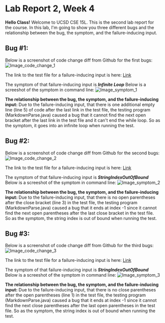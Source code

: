 # Lab Report 2, Week 4
**Hello Class!** Welcome to UCSD CSE 15L. This is the second lab report for the course. In this lab, I'm going to show you three different bugs and the relationship between the bug, the symptom, and the failure-inducing input.

## Bug #1:
Below is a screenshot of code change diff from Github for the first bugs:
![Image_code_change_1](add_later)

The link to the test file for a failure-inducing input is here: [Link](https://github.com/jeffyuan2022/markdown-parser/blob/main/test-file.md)

The symptom of that failure-inducing input is ***Infinite Loop*** 
Below is a screeshot of the symptom in command line:
![Image_symptom_1](add_later)

**The relationship between the bug, the symptom, and the failure-inducing input:** 
Due to the failure-inducing input, that there is one additional empty line (line 5) of code after the last link in the test file, the testing program (MarkdownParse.java) caused a bug that it cannot find the next open bracket after the last link in the test file and it can't end the while loop. So as the symptom, it goes into an infinite loop when running the test.

## Bug #2:
Below is a screenshot of code change diff from Github for the second bugs:
![Image_code_change_2](add_later)

The link to the test file for a failure-inducing input is here: [Link](https://github.com/jeffyuan2022/markdown-parser/blob/main/test-file3.md)

The symptom of that failure-inducing input is ***StringIndexOutOfBound*** 
Below is a screeshot of the symptom in command line:
![Image_symptom_2](add_later)

**The relationship between the bug, the symptom, and the failure-inducing input:** 
Due to the failure-inducing input, that there is no open parentheses after the close bracket (line 3) in the test file, the testing program (MarkdownParse.java) caused a bug that it ends at index -1 since it cannot find the next open parentheses after the last close bracket in the test file. So as the symptom, the string index is out of bound when running the test.

## Bug #3:
Below is a screenshot of code change diff from Github for the third bugs:
![Image_code_change_3](add_later)

The link to the test file for a failure-inducing input is here: [Link](https://github.com/jeffyuan2022/markdown-parser/blob/main/test-file9.md)

The symptom of that failure-inducing input is ***StringIndexOutOfBound*** 
Below is a screeshot of the symptom in command line:
![Image_symptom_3](add_later)

**The relationship between the bug, the symptom, and the failure-inducing input:** 
Due to the failure-inducing input, that there is no close parentheses after the open parentheses (line 1) in the test file, the testing program (MarkdownParse.java) caused a bug that it ends at index -1 since it cannot find the next close parentheses after the last open parentheses in the test file. So as the symptom, the string index is out of bound when running the test.
